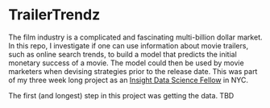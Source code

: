 # TrailerTrendz
The film industry is a complicated and fascinating multi-billion dollar market. In this repo, I investigate if one can use information about movie trailers, such as online search trends, to build a model that predicts the initial monetary success of a movie. The model could then be used by movie marketers when devising strategies prior to the release date. This was part of my three week long project as an [Insight Data Science Fellow](http://insightdatascience.com/) in NYC.

The first (and longest) step in this project was getting the data. TBD
